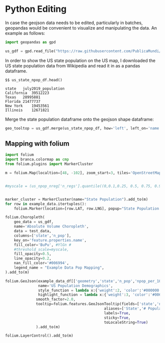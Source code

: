 # Python Editing

In case the geojson data needs to be edited, particularly in batches, geopandas would be convenient to visualize and manipulating the data. An example as follows:

```python
import geopandas as gpd

us_gdf = gpd.read_file("https://raw.githubusercontent.com/PublicaMundi/MappingAPI/master/data/geojson/us-states.json")
```

In order to show the US state population on the US map, I downloaded the US state population data from Wikipedia and read it in as a pandas dataframe.

```
$$ us_state_npop_df.head()

state	july2019_population
California	39512223
Texas	28995881
Florida	21477737
New York	19453561
Illinois	12671821
```
Merge the state population dataframe onto the geojson shape dataframe:
```python
geo_tooltop = us_gdf.merge(us_state_npop_df, how='left', left_on='name', right_on='state')#.drop(['name'], axis=1)
```

## Mapping with folium



```python
import folium
import branca.colormap as cmp
from folium.plugins import MarkerCluster

m = folium.Map(localtion=[48, -102], zoom_start=3, tiles='OpenStreetMap')


#myscale = (us_npop_nreg['n_regs'].quantile((0,0.1,0.25, 0.5, 0.75, 0.9, 1.))).tolist()


marker_cluster = MarkerCluster(name="State Population").add_to(m)
for row in example_data.itertuples():
    folium.Marker(location=[row.LAT, row.LNG], popup="State Population: "+str(row.us_npop)).add_to(marker_cluster)

folium.Choropleth(
    geo_data = us_gdf,
    name='Absolute Volume Choropleth',
    data = test_data,
    columns=['state','n_pop'],
    key_on='feature.properties.name',
    fill_color='BuPu', #YlGn #
    #threshold_scale=myscale,
    fill_opacity=0.5,
    line_opacity=0.2,
    nan_fill_color='#006994',
    legend_name = "Example Data Pop Mapping",
).add_to(m)

folium.GeoJson(example_data_df[['geometry','state','n_pop','npop_per_10k','male_ratio','median_age','race_white_ratio']],
               name='US Population Demographics',
               style_function = lambda x:{'weight':2, 'color':'#000000', 'fillOpacity':0.2},
               highlight_function = lambda x:{'weight':3, 'color':'#006994'},
              smooth_factor=2.0,
              tooltip=folium.features.GeoJsonTooltip(fields=['state','n_pop','npop_per_10k','male_ratio','median_age','race_white_ratio'],
                                             aliases=['State','# Population','# Test /10k Population','Male Ratio','Median Age','White Race Ratio'],
                                             labels=True,
                                             sticky=True,
                                             toLocaleString=True)
              ).add_to(m)

folium.LayerControl().add_to(m)
```
